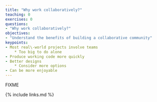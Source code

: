 ```yaml
---
title: "Why work collaboratively?"
teaching: 0
exercises: 0
questions:
- "Why work collaboratively?"
objectives:
- "Understand the benefits of building a collaborative community"
keypoints:
- Most real\-world projects involve teams
    * Too big to do alone
- Produce working code more quickly
- Better designs
    * Consider more options
- Can be more enjoyable
---
```

FIXME

{% include links.md %}

